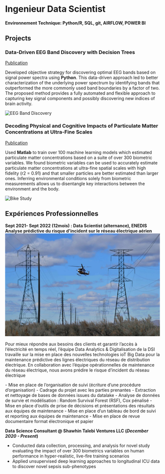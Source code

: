 # Ingenieur Data Scientist

#### Environnement Technique: Python/R, SQL, git, AIRFLOW, POWER BI

## Projects
### Data-Driven EEG Band Discovery with Decision Trees
[Publication](https://www.mdpi.com/1424-8220/22/8/3048)

Developed objective strategy for discovering optimal EEG bands based on signal power spectra using **Python**. This data-driven approach led to better characterization of the underlying power spectrum by identifying bands that outperformed the more commonly used band boundaries by a factor of two. The proposed method provides a fully automated and flexible approach to capturing key signal components and possibly discovering new indices of brain activity.

![EEG Band Discovery](/assets/img/eeg_band_discovery.jpeg)

### Decoding Physical and Cognitive Impacts of Particulate Matter Concentrations at Ultra-Fine Scales
[Publication](https://www.mdpi.com/1424-8220/22/11/4240)

Used **Matlab** to train over 100 machine learning models which estimated particulate matter concentrations based on a suite of over 300 biometric variables. We found biometric variables can be used to accurately estimate particulate matter concentrations at ultra-fine spatial scales with high fidelity (r2 = 0.91) and that smaller particles are better estimated than larger ones. Inferring environmental conditions solely from biometric measurements allows us to disentangle key interactions between the environment and the body.

![Bike Study](/assets/img/bike_study.jpeg)

## Expériences Professionnelles
**Sept 2021- Sept 2022 (12mois) : Data Scientist (alternance), ENEDIS**
**Analyse prédictive du risque d'incident sur le réseau électrique aérien**
![Reseau electricite ENEDIS](/assets/img/reseauxelectrique.jpg)
<p>Pour mieux répondre aux besoins des clients et garantir l’accès à l’électricité en temps réel, l’équipe Data Analytics & Digitalisation de la DSI travaille sur la mise en place des nouvelles technologies ioT Big Data pour la maintenance prédictive des lignes électriques du réseau de distribution électrique. En collaboration avec l’équipe opérationnelles de maintenance du réseau électrique, nous avons prédire le risque d’incident du réseau électrique </p>
        - Mise en place de l’organisation de suivi (écriture d’une procédure d’organisation)
        - Cadrage du projet avec les parties prenantes
        - Extraction et nettoyage de bases de données issues du datalake 	
        - Analyse de données de survie et modélisation : Random Survival Forest (RSF), Cox pénalisé 	
        - Mise en place d’outils de prise de décisions et présentations des résultats aux équipes de maintenance
        - Mise en place d’un tableau de bord de suivi et reporting aux équipes de maintenance
        - Mise en place de revue documentaire format électronique et papier
        
**Data Science Consultant @ Shawhin Talebi Ventures LLC (_December 2020 - Present_)**
- Conducted data collection, processing, and analysis for novel study evaluating the impact of over 300 biometrics variables on human performance in hyper-realistic, live-fire training scenarios
- Applied unsupervised deep learning approaches to longitudinal ICU data to discover novel sepsis sub-phenotypes

